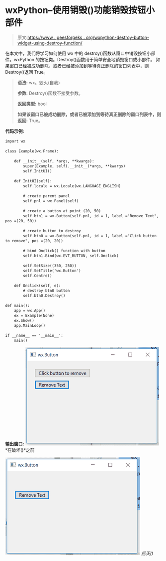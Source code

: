 # wxPython–使用销毁()功能销毁按钮小部件

> 原文:[https://www . geesforgeks . org/wxpython-destroy-button-widget-using-destroy-function/](https://www.geeksforgeeks.org/wxpython-destroy-button-widget-using-destroy-function/)

在本文中，我们将学习如何使用 wx 中的 destroy()函数从窗口中销毁按钮小部件。wxPython 的按钮类。Destroy()函数用于简单安全地销毁窗口或小部件。
如果窗口已经被成功删除，或者已经被添加到等待真正删除的窗口列表中，则 Destroy()返回 True。

> **语法:** wx。毁灭(自我)
> 
> **参数:** Destroy()函数不接受参数。
> 
> **返回类型:** bool
> 
> **如果该窗口已被成功删除，或者已被添加到等待真正删除的窗口列表中，则返回:** True。

**代码示例:**

```
import wx

class Example(wx.Frame):

    def __init__(self, *args, **kwargs):
        super(Example, self).__init__(*args, **kwargs)
        self.InitUI()

    def InitUI(self):
        self.locale = wx.Locale(wx.LANGUAGE_ENGLISH)

        # create parent panel
        self.pnl = wx.Panel(self)

        # create a button at point (20, 50)
        self.btn1 = wx.Button(self.pnl, id = 1, label ="Remove Text", pos =(20, 50))

        # create button to destroy
        self.btn0 = wx.Button(self.pnl, id = 1, label ="Click button to remove", pos =(20, 20))

        # bind Onclick() function with button
        self.btn1.Bind(wx.EVT_BUTTON, self.Onclick)

        self.SetSize((350, 250))
        self.SetTitle('wx.Button')
        self.Centre()

    def Onclick(self, e):
        # destroy btn0 button
        self.btn0.Destroy()

def main():
    app = wx.App()
    ex = Example(None)
    ex.Show()
    app.MainLoop()

if __name__ == '__main__':
    main()
```

**输出窗口:**
![](img/ebdc028e1b0fd34695f90c1ead0cf68f.png)
*在破坏()*之前

![](img/2954b365fbc2b337e64c205cccfbcfc0.png)
*后灭()*
